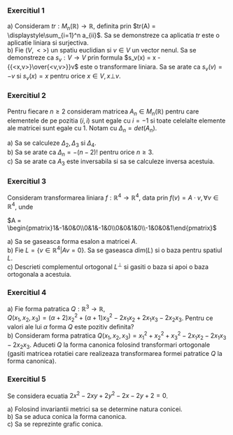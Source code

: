 ### Exercitiul 1
a) Consideram $tr:M_n(\mathbb{R})\rightarrow\mathbb{R}$, definita prin $tr(A) = \displaystyle\sum_{i=1}^n a_{ii}$. Sa se demonstreze ca aplicatia $tr$ este o aplicatie liniara si surjectiva.<br>
b) Fie $(V, <>)$ un spatiu euclidian si $v\in V$ un vector nenul. Sa se demonstreze ca $s_v:V\rightarrow V$ prin formula $s_v(x) = x - {{<x,v>}\over{<v,v>}}v$ este o transformare liniara. Sa se arate ca $s_v(v) = -v$ si $s_v(x) = x$ pentru orice $x\in V, x\bot v$.

### Exercitiul 2
Pentru fiecare $n \ge 2$ consideram matricea $A_n \in M_n(\mathbb{R})$ pentru care elementele de pe pozitia $(i, i)$ sunt egale cu $i=-1$ si toate celelalte elemente ale matricei sunt egale cu 1. Notam cu $\Delta_n = det(A_n)$.

a) Sa se calculeze $\Delta_2, \Delta_3$ si $\Delta_4$.<br>
b) Sa se arate ca $\Delta_n = -(n-2)!$ pentru orice $n \ge 3$.<br>
c) Sa se arate ca $A_3$ este inversabila si sa se calculeze inversa acestuia.

### Exercitiul 3
Consideram transformarea liniara $f:\mathbb{R}^4\rightarrow\mathbb{R}^4$, data prin $f(v) = A\cdot v, \forall v\in\mathbb{R}^4$, unde<br>

$A = \begin{pmatrix}1&-1&0&0\\0&1&-1&0\\0&0&1&0\\-1&0&0&1\end{pmatrix}$

a) Sa se gaseasca forma esalon a matricei $A$.<br>
b) Fie $L=\{v\in\mathbb{R}^4 | Av = 0\}$. Sa se gaseasca $dim(L)$ si o baza pentru spatiul $L$.<br>
c) Descrieti complementul ortogonal $L^\bot$ si gasiti o baza si apoi o baza ortogonala a acestuia.

### Exercitiul 4
a) Fie forma patratica $Q:\mathbb{R}^3\rightarrow\mathbb{R}$,<br>
$Q(x_1,x_2,x_3) = (\alpha+2)x_2^2 + (\alpha+1)x_3^2 - 2x_1x_2 + 2x_1x_3 - 2x_2x_3$. Pentru ce valori ale lui $\alpha$ forma $Q$ este pozitiv definita?<br>
b) Consideram forma patratica $Q(x_1,x_2,x_3) = x_1^2 + x_2^2 + x_3^2 - 2x_1x_2 - 2x_1x_3 -2x_2x_3$. Aduceti $Q$ la forma canonica folosind transformari ortogonale (gasiti matricea rotatiei care realizeaza transformarea formei patratice $Q$ la forma canonica).

### Exercitiul 5
Se considera ecuatia $2x^2 - 2xy + 2y^2 - 2x - 2y + 2 = 0$.

a) Folosind invariantii metrici sa se determine natura conicei.<br>
b) Sa se aduca conica la forma canonica.<br>
c) Sa se reprezinte grafic conica.